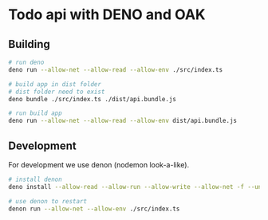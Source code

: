 # Todo api with DENO and OAK

## Building

```bash
# run deno
deno run --allow-net --allow-read --allow-env ./src/index.ts

# build app in dist folder
# dist folder need to exist
deno bundle ./src/index.ts ./dist/api.bundle.js

# run build app
deno run --allow-net --allow-read --allow-env dist/api.bundle.js
```

## Development

For development we use denon (nodemon look-a-like).

```bash
# install denon
deno install --allow-read --allow-run --allow-write --allow-net -f --unstable https://deno.land/x/denon@2.3.0/denon.ts

# use denon to restart
denon run --allow-net --allow-env ./src/index.ts

```
